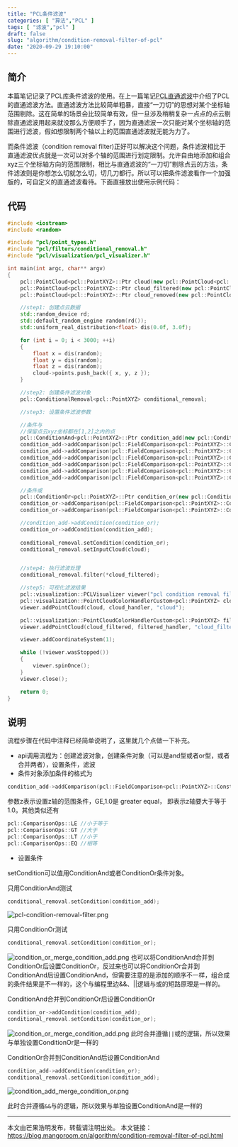 ```yaml
---
title: "PCL条件滤波"
categories: [ "算法","PCL" ]
tags: [ "滤波","pcl" ]
draft: false
slug: "algorithm/condition-removal-filter-of-pcl"
date: "2020-09-29 19:10:00"
---
```


## 简介

本篇笔记记录了PCL库条件滤波的使用。在上一篇笔记[PCL直通滤波](https://mangoroom.cn/algorithm/passthrough-filter-of-pcl.html)中介绍了PCL的直通滤波方法。直通滤波方法比较简单粗暴，直接“一刀切”的思想对某个坐标轴范围剔除。这在简单的场景会比较简单有效，但一旦涉及稍稍复杂一点点的点云剔除直通滤波用起来就没那么方便顺手了，因为直通滤波一次只能对某个坐标轴的范围进行滤波，假如想限制两个轴以上的范围直通滤波就无能为力了。

而条件滤波（condition removal filter)正好可以解决这个问题，条件滤波相比于直通滤波优点就是一次可以对多个轴的范围进行划定限制。允许自由地添加和组合xyz三个坐标轴方向的范围限制，相比与直通滤波的“一刀切”剔除点云的方法，条件滤波则是你想怎么切就怎么切，切几刀都行。所以可以把条件滤波看作一个加强版的，可自定义的直通滤波看待。下面直接放出使用示例代码：

## 代码

```cpp
#include <iostream>
#include <random>

#include "pcl/point_types.h"
#include "pcl/filters/conditional_removal.h"
#include "pcl/visualization/pcl_visualizer.h"

int main(int argc, char** argv)
{
	pcl::PointCloud<pcl::PointXYZ>::Ptr cloud(new pcl::PointCloud<pcl::PointXYZ>);
	pcl::PointCloud<pcl::PointXYZ>::Ptr cloud_filtered(new pcl::PointCloud<pcl::PointXYZ>);
	pcl::PointCloud<pcl::PointXYZ>::Ptr cloud_removed(new pcl::PointCloud<pcl::PointXYZ>);

	//step1: 创建点云数据
	std::random_device rd;
	std::default_random_engine random(rd());
	std::uniform_real_distribution<float> dis(0.0f, 3.0f);

	for (int i = 0; i < 3000; ++i)
	{
		float x = dis(random);
		float y = dis(random);
		float z = dis(random);
		cloud->points.push_back({ x, y, z });
	}

	//step2: 创建条件滤波对象
	pcl::ConditionalRemoval<pcl::PointXYZ> conditional_removal;

	//step3: 设置条件滤波参数

	//条件与
	//保留点云xyz坐标都在[1,2]之内的点
	pcl::ConditionAnd<pcl::PointXYZ>::Ptr condition_add(new pcl::ConditionAnd<pcl::PointXYZ>());
	condition_add->addComparison(pcl::FieldComparison<pcl::PointXYZ>::ConstPtr(new pcl::FieldComparison<pcl::PointXYZ>("z", pcl::ComparisonOps::GE, 1.0)));
	condition_add->addComparison(pcl::FieldComparison<pcl::PointXYZ>::ConstPtr(new pcl::FieldComparison<pcl::PointXYZ>("z", pcl::ComparisonOps::LE, 2.0)));
	condition_add->addComparison(pcl::FieldComparison<pcl::PointXYZ>::ConstPtr(new pcl::FieldComparison<pcl::PointXYZ>("y", pcl::ComparisonOps::GE, 1.0)));
	condition_add->addComparison(pcl::FieldComparison<pcl::PointXYZ>::ConstPtr(new pcl::FieldComparison<pcl::PointXYZ>("y", pcl::ComparisonOps::LE, 2.0)));
	condition_add->addComparison(pcl::FieldComparison<pcl::PointXYZ>::ConstPtr(new pcl::FieldComparison<pcl::PointXYZ>("x", pcl::ComparisonOps::GE, 1.0)));
	condition_add->addComparison(pcl::FieldComparison<pcl::PointXYZ>::ConstPtr(new pcl::FieldComparison<pcl::PointXYZ>("x", pcl::ComparisonOps::LE, 2.0)));

	//条件或
	pcl::ConditionOr<pcl::PointXYZ>::Ptr condition_or(new pcl::ConditionOr<pcl::PointXYZ>());
	condition_or->addComparison(pcl::FieldComparison<pcl::PointXYZ>::ConstPtr(new pcl::FieldComparison<pcl::PointXYZ>("z", pcl::ComparisonOps::GE, 2)));
	condition_or->addComparison(pcl::FieldComparison<pcl::PointXYZ>::ConstPtr(new pcl::FieldComparison<pcl::PointXYZ>("x", pcl::ComparisonOps::GE, 1.5)));

	//condition_add->addCondition(condition_or);
	condition_or->addCondition(condition_add);
	 
	conditional_removal.setCondition(condition_or);
	conditional_removal.setInputCloud(cloud);


	//step4: 执行滤波处理
	conditional_removal.filter(*cloud_filtered);

	//step5: 可视化滤波结果
	pcl::visualization::PCLVisualizer viewer("pcl condition removal filter");
	pcl::visualization::PointCloudColorHandlerCustom<pcl::PointXYZ> cloud_handler(cloud, 255, 0, 0);
	viewer.addPointCloud(cloud, cloud_handler, "cloud");

	pcl::visualization::PointCloudColorHandlerCustom<pcl::PointXYZ> filtered_handler(cloud_filtered, 0, 255, 0);
	viewer.addPointCloud(cloud_filtered, filtered_handler, "cloud_filtered");

	viewer.addCoordinateSystem(1);

	while (!viewer.wasStopped())
	{
		viewer.spinOnce();
	}
	viewer.close();

	return 0;
}
```

## 说明

流程步骤在代码中注释已经简单说明了，这里就几个点做一下补充。

- api调用流程为：创建滤波对象，创建条件对象（可以是and型或者or型，或者合并两者），设置条件，滤波
- 条件对象添加条件的格式为

```cpp
condition_add->addComparison(pcl::FieldComparison<pcl::PointXYZ>::ConstPtr(new pcl::FieldComparison<pcl::PointXYZ>("z", pcl::ComparisonOps::GE, 1.0)));
```
参数z表示设置z轴的范围条件，GE,1.0是 greater equal， 即表示z轴要大于等于1.0。其他类似还有

```cpp
pcl::ComparisonOps::LE //小于等于
pcl::ComparisonOps::GT //大于
pcl::ComparisonOps::LT //小于
pcl::ComparisonOps::EQ //相等
```

- 设置条件

setCondition可以值用ConditionAnd或者ConditionOr条件对象。

只用ConditionAnd测试

```cpp
conditional_removal.setCondition(condition_add);
```
![pcl-condition-removal-filter.png][1]

只用ConditionOr测试

```cpp
conditional_removal.setCondition(condition_or);
```

![condition_or_merge_condition_add.png][2]
也可以将ConditionAnd合并到ConditionOr后设置ConditionOr，反过来也可以将ConditionOr合并到ConditionAnd后设置ConditionAnd，但需要注意的是添加的顺序不一样，组合成的条件结果是不一样的，这个与编程里边&&、||逻辑与或的短路原理是一样的。

ConditionAnd合并到ConditionOr后设置ConditionOr

```cpp
condition_or->addCondition(condition_add);
conditional_removal.setCondition(condition_or);
```
![condition_or_merge_condition_add.png][3]
此时合并遵循``||``或的逻辑，所以效果与单独设置ConditionOr是一样的

ConditionOr合并到ConditionAnd后设置ConditionAnd

```cpp
condition_add->addCondition(condition_or);
conditional_removal.setCondition(condition_add);
```
![condition_add_merge_condition_or.png][4]

此时合并遵循``&&``与的逻辑，所以效果与单独设置ConditionAnd是一样的

------------

本文由芒果浩明发布，转载请注明出处。
本文链接：https://blog.mangoroom.cn/algorithm/condition-removal-filter-of-pcl.html

  [1]: https://mangoroom.cn/usr/uploads/2020/09/2682866710.png
  [2]: https://mangoroom.cn/usr/uploads/2020/09/2208493697.png
  [3]: https://mangoroom.cn/usr/uploads/2020/09/2208493697.png
  [4]: https://mangoroom.cn/usr/uploads/2020/09/105470233.png